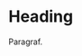 <!DOCTYPE html>
<html>
<head>
  <title>NIHAO</title>
</head>
<body>
  <h1>Heading</h1>
  <p>Paragraf.</p>
</body>
</html>
